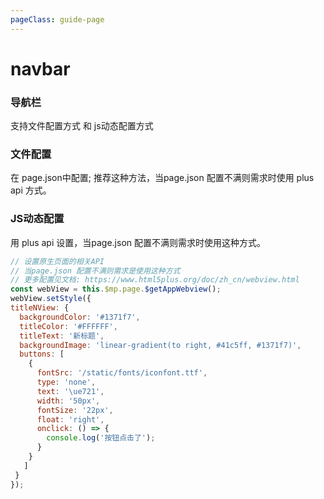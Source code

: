 ```yaml
---
pageClass: guide-page
---
```


# navbar

### 导航栏

支持文件配置方式 和 js动态配置方式

### 文件配置

在 page.json中配置; 推荐这种方法，当page.json 配置不满则需求时使用 plus api 方式。



### JS动态配置

用 plus api 设置，当page.json 配置不满则需求时使用这种方式。

```js
// 设置原生页面的相关API
// 当page.json 配置不满则需求是使用这种方式
// 更多配置见文档: https://www.html5plus.org/doc/zh_cn/webview.html
const webView = this.$mp.page.$getAppWebview();
webView.setStyle({
titleNView: {
  backgroundColor: '#1371f7',
  titleColor: '#FFFFFF',
  titleText: '新标题',
  backgroundImage: 'linear-gradient(to right, #41c5ff, #1371f7)',
  buttons: [
    {
      fontSrc: '/static/fonts/iconfont.ttf',
      type: 'none',
      text: '\ue721',
      width: '50px',
      fontSize: '22px',
      float: 'right',
      onclick: () => {
        console.log('按钮点击了');
      }
    }
   ]
 }
});
```

